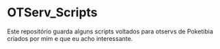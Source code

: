 # OTServ_Scripts
Este repositório guarda alguns scripts voltados para otservs de Poketibia criados por mim e que eu acho interessante.
